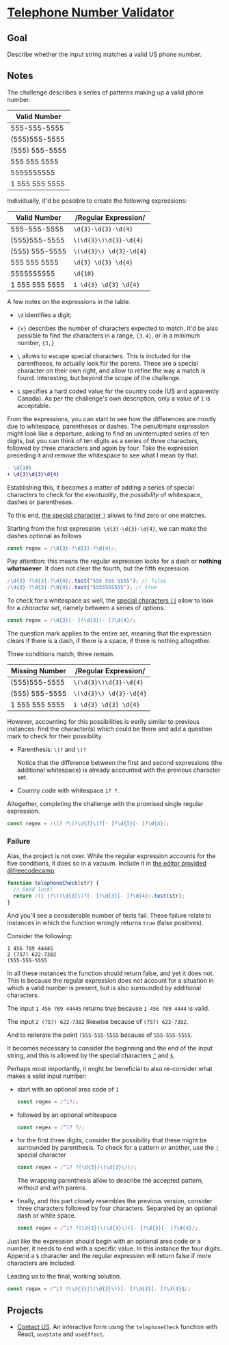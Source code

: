 # [Telephone Number Validator](https://www.freecodecamp.org/learn/javascript-algorithms-and-data-structures/javascript-algorithms-and-data-structures-projects/telephone-number-validator)

## Goal

Describe whether the input string matches a valid US phone number.

## Notes

The challenge describes a series of patterns making up a valid phone number.

| Valid Number   |
| -------------- |
| 555-555-5555   |
| (555)555-5555  |
| (555) 555-5555 |
| 555 555 5555   |
| 5555555555     |
| 1 555 555 5555 |

Individually, it'd be possible to create the following expressions:

| Valid Number   | /Regular Expression/    |
| -------------- | ----------------------- |
| 555-555-5555   | `\d{3}-\d{3}-\d{4}`     |
| (555)555-5555  | `\(\d{3}\)\d{3}-\d{4}`  |
| (555) 555-5555 | `\(\d{3}\) \d{3}-\d{4}` |
| 555 555 5555   | `\d{3} \d{3} \d{4}`     |
| 5555555555     | `\d{10}`                |
| 1 555 555 5555 | `1 \d{3} \d{3} \d{4}`   |

A few notes on the expressions in the table.

- `\d` identifies a digit;

- `{x}` describes the number of characters expected to match. It'd be also possible to find the characters in a range, `{3,4}`, or in a minimum number, `{3,}`

- `\` allows to escape special characters. This is included for the parentheses, to actually look for the parens. These are a special character on their own right, and allow to refine the way a match is found. Interesting, but beyond the scope of the challenge.

- `1` specifies a hard coded value for the country code (US and apparently Canada). As per the challenge's own description, only a value of `1` is acceptable.

From the expressions, you can start to see how the differences are mostly due to whitespace, parentheses or dashes. The penultimate expression might look like a departure, asking to find an uninterrupted series of ten digits, but you can think of ten digits as a series of three characters, followed by three characters and again by four. Take the expression preceding it and remove the whitespace to see what I mean by that.

```diff
- \d{10}
+ \d{3}\d{3}\d{4}
```

Establishing this, it becomes a matter of adding a series of special characters to check for the _eventuality_, the _possibility_ of whitespace, dashes or parentheses.

To this end, [the special character `?`](https://developer.mozilla.org/en-US/docs/Web/JavaScript/Guide/Regular_Expressions#special-questionmark) allows to find zero or one matches.

Starting from the first expression: `\d{3}-\d{3}-\d{4}`, we can make the dashes optional as follows

```js
const regex = /\d{3}-?\d{3}-?\d{4}/;
```

Pay attention: this means the regular expression looks for a dash or **nothing whatsoever**. It does not clear the fourth, but the fifth expression.

```js
/\d{3}-?\d{3}-?\d{4}/.test("555 555 5555"); // false
/\d{3}-?\d{3}-?\d{4}/.test("5555555555"); // true
```

To check for a whitespace as well, the [special characters `[]`](https://developer.mozilla.org/en-US/docs/Web/JavaScript/Guide/Regular_Expressions#special-character-set) allow to look for a _character set_, namely between a series of options.

```js
const regex = /\d{3}[- ]?\d{3}[- ]?\d{4}/;
```

The question mark applies to the entire set, meaning that the expression clears if there is a dash, if there is a space, if there is nothing altogether.

Three conditions match, three remain.

| Missing Number | /Regular Expression/    |
| -------------- | ----------------------- |
| (555)555-5555  | `\(\d{3}\)\d{3}-\d{4}`  |
| (555) 555-5555 | `\(\d{3}\) \d{3}-\d{4}` |
| 1 555 555 5555 | `1 \d{3} \d{3} \d{4}`   |

However, accounting for this possibilities is eerily similar to previous instances: find the character(s) which could be there and add a question mark to check for their possibility.

- Parenthesis: `\(?` and `\)?`

  Notice that the difference between the first and second expressions (the additional whitespace) is already accounted with the previous character set.

- Country code with whitespace `1? ?`.

Altogether, completing the challenge with the promised single regular expression.

```js
const regex = /(1? ?\(?\d{3}\)?[- ]?\d{3}[- ]?\d{4}/;
```

### Failure

Alas, the project is not over. While the regular expression accounts for the five conditions, it does so in a vacuum. Include it in [the editor provided @freecodecamp](https://www.freecodecamp.org/learn/javascript-algorithms-and-data-structures/javascript-algorithms-and-data-structures-projects/telephone-number-validator):

```js
function telephoneCheck(str) {
  // Good luck!
  return /(1 )?\(?\d{3}\)?[- ]?\d{3}[- ]?\d{4}/.test(str);
}
```

And you'll see a considerable number of tests fail. These failure relate to instances in which the function wrongly returns `true` (false positives).

Consider the following:

```pseudo
1 456 789 44445
2 (757) 622-7382
(555-555-5555
```

In all these instances the function should return false, and yet it does not. This is because the regular expression does not account for a situation in which a valid number is present, but is also surrounded by additional characters.

The input `1 456 789 44445` returns true because `1 456 789 4444` is valid.

The input `2 (757) 622-7382` likewise because of `(757) 622-7382`.

And to reiterate the point `(555-555-5555` because of `555-555-5555`.

It becomes necessary to consider the beginning and the end of the input string, and this is allowed by the special characters [`^`](https://developer.mozilla.org/en-US/docs/Web/JavaScript/Guide/Regular_Expressions#special-caret) and [`$`](https://developer.mozilla.org/en-US/docs/Web/JavaScript/Guide/Regular_Expressions#special-dollar).

Perhaps most importantly, it might be beneficial to also re-consider what makes a valid input number:

- start with an optional area code of `1`

  ```js
  const regex = /^1?/;
  ```

- followed by an optional whitespace

  ```js
  const regex = /^1? ?/;
  ```

- for the first three digits, consider the possibility that these might be surrounded by parenthesis. To check for a pattern _or_ another, use the [`|`](https://developer.mozilla.org/en-US/docs/Web/JavaScript/Guide/Regular_Expressions#special-or) special character

  ```js
  const regex = /^1? ?(\d{3}|\(\d{3}\))/;
  ```

  The wrapping parenthesis allow to describe the accepted pattern, without and with parens.

- finally, and this part closely resembles the previous version, consider three characters followed by four characters. Separated by an optional dash or white space.

  ```js
  const regex = /^1? ?(\d{3}|\(\d{3}\))[- ]?\d{3}[- ]?\d{4}/;
  ```

Just like the expression should begin with an optional area code or a number, it needs to end with a specific value. In this instance the four digits. Append a `$` character and the regular expression will return false if more characters are included.

Leading us to the final, working solution.

```js
const regex = /^1? ?(\d{3}|\(\d{3}\))[- ]?\d{3}[- ]?\d{4}$/;
```

## Projects

- [Contact US](https://codepen.io/borntofrappe/full/PowJQew). An interactive form using the `telephoneCheck` function with React, `useState` and `useEffect`.
